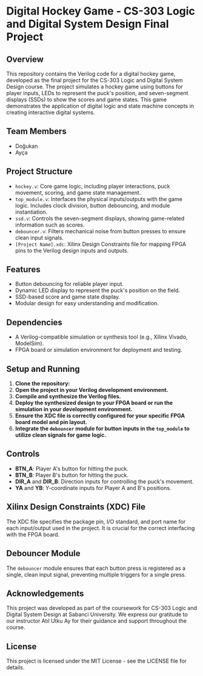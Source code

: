 # Digital Hockey Game - CS-303 Logic and Digital System Design Final Project

## Overview
This repository contains the Verilog code for a digital hockey game, developed as the final project for the CS-303 Logic and Digital System Design course. The project simulates a hockey game using buttons for player inputs, LEDs to represent the puck's position, and seven-segment displays (SSDs) to show the scores and game states. This game demonstrates the application of digital logic and state machine concepts in creating interactive digital systems.

## Team Members
- Doğukan
- Ayça 

## Project Structure
- `hockey.v`: Core game logic, including player interactions, puck movement, scoring, and game state management.
- `top_module.v`: Interfaces the physical inputs/outputs with the game logic. Includes clock division, button debouncing, and module instantiation.
- `ssd.v`: Controls the seven-segment displays, showing game-related information such as scores.
- `debouncer.v`: Filters mechanical noise from button presses to ensure clean input signals.
- `[Project Name].xdc`: Xilinx Design Constraints file for mapping FPGA pins to the Verilog design inputs and outputs.

## Features
- Button debouncing for reliable player input.
- Dynamic LED display to represent the puck's position on the field.
- SSD-based score and game state display.
- Modular design for easy understanding and modification.

## Dependencies
- A Verilog-compatible simulation or synthesis tool (e.g., Xilinx Vivado, ModelSim).
- FPGA board or simulation environment for deployment and testing.

## Setup and Running
1. **Clone the repository:**
2. **Open the project in your Verilog development environment.**
3. **Compile and synthesize the Verilog files.**
4. **Deploy the synthesized design to your FPGA board or run the simulation in your development environment.**
5. **Ensure the XDC file is correctly configured for your specific FPGA board model and pin layout.**
6. **Integrate the `debouncer` module for button inputs in the `top_module` to utilize clean signals for game logic.**

## Controls
- **BTN_A**: Player A's button for hitting the puck.
- **BTN_B**: Player B's button for hitting the puck.
- **DIR_A** and **DIR_B**: Direction inputs for controlling the puck's movement.
- **YA** and **YB**: Y-coordinate inputs for Player A and B's positions.

## Xilinx Design Constraints (XDC) File
The XDC file specifies the package pin, I/O standard, and port name for each input/output used in the project. It is crucial for the correct interfacing with the FPGA board.

## Debouncer Module
The `debouncer` module ensures that each button press is registered as a single, clean input signal, preventing multiple triggers for a single press.

## Acknowledgements
This project was developed as part of the coursework for CS-303 Logic and Digital System Design at Sabanci University. We express our gratitude to our instructor Atıl Utku Ay for their guidance and support throughout the course.

## License
This project is licensed under the MIT License - see the LICENSE file for details.

